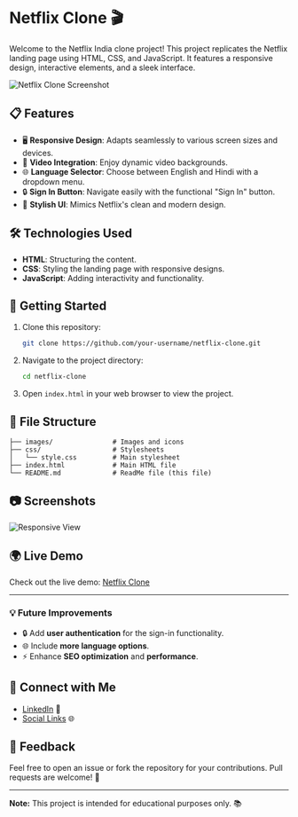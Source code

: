 # Netflix Clone 🎬

Welcome to the Netflix India clone project! This project replicates the Netflix landing page using HTML, CSS, and JavaScript. It features a responsive design, interactive elements, and a sleek interface.

![Netflix Clone Screenshot](https://github.com/user-attachments/assets/8604c6e3-be64-438e-86bb-d7279a203d1f)<!-- Add a screenshot of your project -->

## 📋 Features

- 🖥️ **Responsive Design**: Adapts seamlessly to various screen sizes and devices.
- 🎥 **Video Integration**: Enjoy dynamic video backgrounds.
- 🌐 **Language Selector**: Choose between English and Hindi with a dropdown menu.
- 🔒 **Sign In Button**: Navigate easily with the functional "Sign In" button.
- 🎨 **Stylish UI**: Mimics Netflix's clean and modern design.

## 🛠️ Technologies Used

- **HTML**: Structuring the content.
- **CSS**: Styling the landing page with responsive designs.
- **JavaScript**: Adding interactivity and functionality.

## 🚀 Getting Started

1. Clone this repository:
   ```bash
   git clone https://github.com/your-username/netflix-clone.git
   ```
2. Navigate to the project directory:
   ```bash
   cd netflix-clone
   ```
3. Open `index.html` in your web browser to view the project.

## 📂 File Structure

```
├── images/               # Images and icons
├── css/                  # Stylesheets
│   └── style.css         # Main stylesheet
├── index.html            # Main HTML file
└── README.md             # ReadMe file (this file)
```

## 📷 Screenshots

![Responsive View](https://github.com/user-attachments/assets/2bce2ee9-29c4-4c2e-bbe1-e3b66b501f9b) <!-- Add relevant screenshots here -->

## 🌍 Live Demo

Check out the live demo: [Netflix Clone](https://prabhteshmishra4567.github.io/netflix-clone/)

---

### 💡 Future Improvements

- 🔒 Add **user authentication** for the sign-in functionality.
- 🌐 Include **more language options**.
- ⚡ Enhance **SEO optimization** and **performance**.

## 🌟 Connect with Me

- [LinkedIn](https://www.linkedin.com/in/prabhteshmishra4567/) 💼
- [Social Links](https://linktr.ee/prabhteshmishra) 🌐

## 💬 Feedback

Feel free to open an issue or fork the repository for your contributions. Pull requests are welcome! 🚀

---

**Note:** This project is intended for educational purposes only. 📚
